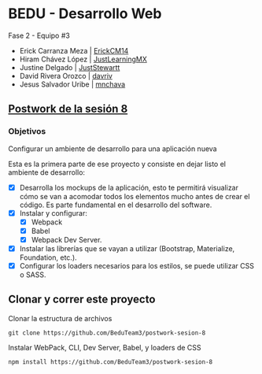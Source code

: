 # BEDU - Desarrollo Web

Fase 2 - Equipo #3
- Erick Carranza Meza | [ErickCM14](https://github.com/ErickCM14)
- Hiram Chávez López | [JustLearningMX](https://github.com/JustLearningMX)
- Justine Delgado | [JustStewartt](https://github.com/JustStewartt)
- David Rivera Orozco | [davriv](https://github.com/davriv)
- Jesus Salvador Uribe | [mnchava](https://github.com/mnchava)

## [Postwork de la sesión 8](https://github.com/beduExpert/Programacion-JavaScript-Santander-2021/tree/main/Sesion-08/Postwork)

### Objetivos
Configurar un ambiente de desarrollo para una aplicación nueva

 Esta es la primera parte de ese proyecto y consiste en dejar listo el ambiente de desarrollo:

- [x] Desarrolla los mockups de la aplicación, esto te permitirá visualizar cómo se van a acomodar todos los elementos mucho antes de crear el código. Es parte fundamental en el desarrollo del software.
- [x] Instalar y configurar:
  - [x] Webpack
  - [x] Babel
  - [x] Webpack Dev Server.
- [x] Instalar las librerías que se vayan a utilizar (Bootstrap, Materialize, Foundation, etc.).
- [x] Configurar los loaders necesarios para los estilos, se puede utilizar CSS o SASS.

## Clonar y correr este proyecto

Clonar la estructura de archivos
```
git clone https://github.com/BeduTeam3/postwork-sesion-8
```
Instalar WebPack, CLI, Dev Server, Babel, y loaders de CSS
```
npm install https://github.com/BeduTeam3/postwork-sesion-8
```
